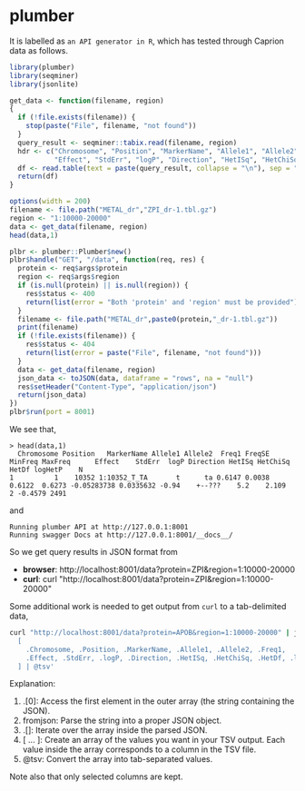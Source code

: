# plumber

It is labelled as `an API generator in R`, which has tested through Caprion data as follows.

```r
library(plumber)
library(seqminer)
library(jsonlite)

get_data <- function(filename, region)
{
  if (!file.exists(filename)) {
    stop(paste("File", filename, "not found"))
  }
  query_result <- seqminer::tabix.read(filename, region)
  hdr <- c("Chromosome", "Position", "MarkerName", "Allele1", "Allele2", "Freq1", "FreqSE", "MinFreq", "MaxFreq",
           "Effect", "StdErr", "logP", "Direction", "HetISq", "HetChiSq", "HetDf", "logHetP", "N")
  df <- read.table(text = paste(query_result, collapse = "\n"), sep = "\t", col.names=hdr)
  return(df)
}

options(width = 200)
filename <- file.path("METAL_dr","ZPI_dr-1.tbl.gz")
region <- "1:10000-20000"
data <- get_data(filename, region)
head(data,1)

plbr <- plumber::Plumber$new()
plbr$handle("GET", "/data", function(req, res) {
  protein <- req$args$protein
  region <- req$args$region
  if (is.null(protein) || is.null(region)) {
    res$status <- 400
    return(list(error = "Both 'protein' and 'region' must be provided"))
  }
  filename <- file.path("METAL_dr",paste0(protein,"_dr-1.tbl.gz"))
  print(filename)
  if (!file.exists(filename)) {
    res$status <- 404
    return(list(error = paste("File", filename, "not found")))
  }
  data <- get_data(filename, region)
  json_data <- toJSON(data, dataframe = "rows", na = "null")
  res$setHeader("Content-Type", "application/json")
  return(json_data)
})
plbr$run(port = 8001)
```

We see that,

```
> head(data,1)
  Chromosome Position   MarkerName Allele1 Allele2  Freq1 FreqSE MinFreq MaxFreq      Effect    StdErr  logP Direction HetISq HetChiSq HetDf logHetP    N
1          1    10352 1:10352_T_TA       t      ta 0.6147 0.0038  0.6122  0.6273 -0.05283738 0.0335632 -0.94    +--???    5.2    2.109     2 -0.4579 2491
```

and

```
Running plumber API at http://127.0.0.1:8001
Running swagger Docs at http://127.0.0.1:8001/__docs__/
```

So we get query results in JSON format from

- **browser**: http://localhost:8001/data?protein=ZPI&region=1:10000-20000
- **curl**: curl "http://localhost:8001/data?protein=ZPI&region=1:10000-20000"

Some additional work is needed to get output from `curl` to a tab-delimited data,

```bash
curl "http://localhost:8001/data?protein=APOB&region=1:10000-20000" | jq -r '.[0] | fromjson | .[] |
  [
    .Chromosome, .Position, .MarkerName, .Allele1, .Allele2, .Freq1,
    .Effect, .StdErr, .logP, .Direction, .HetISq, .HetChiSq, .HetDf, .logHetP, .N
  ] | @tsv'
```

Explanation:

1. .[0]: Access the first element in the outer array (the string containing the JSON).
2. fromjson: Parse the string into a proper JSON object.
3. .[]: Iterate over the array inside the parsed JSON.
4. [ ... ]: Create an array of the values you want in your TSV output. Each value inside the array corresponds to a column in the TSV file.
5. @tsv: Convert the array into tab-separated values.

Note also that only selected columns are kept.
